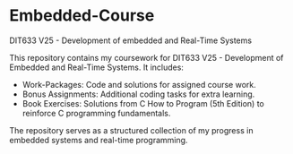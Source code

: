 # Embedded-Course
DIT633 V25 - Development of embedded and Real-Time Systems

This repository contains my coursework for DIT633 V25 - Development of Embedded and Real-Time Systems. It includes:

* Work-Packages: Code and solutions for assigned course work.
* Bonus Assignments: Additional coding tasks for extra learning.
* Book Exercises: Solutions from C How to Program (5th Edition) to reinforce C programming fundamentals.

The repository serves as a structured collection of my progress in embedded systems and real-time programming. 
